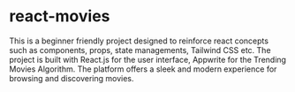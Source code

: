 # react-movies

This is a beginner friendly project designed to reinforce react concepts such as components, props, state managements, Tailwind CSS etc. The project is built with React.js for the user interface, Appwrite for the Trending Movies Algorithm. The platform offers a sleek and modern experience for browsing and discovering movies.
